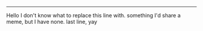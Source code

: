 ---
Hello
I don't know what to replace this line with.
something
I'd share a meme, but I have none.
last line, yay
